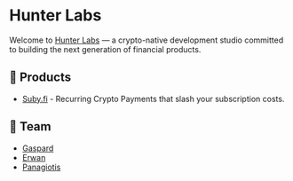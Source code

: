 # Hunter Labs

Welcome to [Hunter Labs](https://hunterlabs.fi/) — a crypto-native development studio committed to building the next generation of financial products.

## 🚀 Products

- [Suby.fi](https://suby.fi/) - Recurring Crypto Payments that slash your subscription costs.

## 👥 Team

- [Gaspard](https://x.com/gaspardlezin)
- [Erwan](https://x.com/reptinchain)
- [Panagiotis](https://x.com/hellopath)
